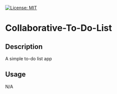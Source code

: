 [![License: MIT](https://img.shields.io/badge/License-MIT-yellow.svg)](https://opensource.org/licenses/MIT) 
# Collaborative-To-Do-List
## Description
A simple to-do list app

## Usage
N/A
